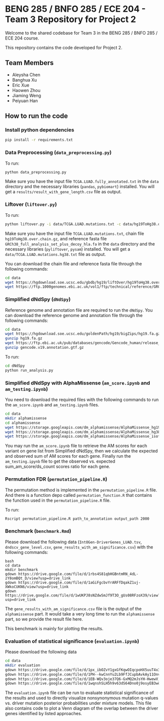 # BENG 285 / BNFO 285 / ECE 204 - Team 3 Repository for Project 2

Welcome to the shared codebase for Team 3 in the BENG 285 / BNFO 285 / ECE 204 course.

This repository contains the code developed for Project 2.

## Team Members

- Aleysha Chen
- Banghua Xu
- Eric Xue
- Haowen Zhou
- Jiaming Weng
- Peiyuan Han

## How to run the code

### Install python dependencies
```bash
pip install -r requirements.txt
```

### Data Preprocessing (`data_preprocessing.py`)
To run:
```bash
python data_preprocessing.py
```
Make sure you have the input file `TCGA.LUAD.fully_annotated.txt` in the `data` directory and the necessary libraries (`pandas`, `pybiomart`) installed. You will get a `results/result_with_gene_length.csv` file as output. 

### Liftover (`liftover.py`)
To run:
```bash
python liftover.py -i data/TCGA.LUAD.mutations.txt -c data/hg19ToHg38.over.chain.gz -r data/GRCh38_full_analysis_set_plus_decoy_hla.fa -o data/TCGA.LUAD.mutations.hg38.txt
```
Make sure you have the input file `TCGA.LUAD.mutations.txt`, chain file `hg19ToHg38.over.chain.gz`, and reference fasta file `GRCh38_full_analysis_set_plus_decoy_hla.fa` in the `data` directory and the necessary libraries (`pyliftover`, `pysam`) installed. You will get a `data/TCGA.LUAD.mutations.hg38.txt` file as output. 

You can download the chain file and reference fasta file through the following commands:

```bash
cd data
wget https://hgdownload.soe.ucsc.edu/gbdb/hg19/liftOver/hg19ToHg38.over.chain.gz
wget https://ftp.1000genomes.ebi.ac.uk/vol1/ftp/technical/reference/GRCh38_reference_genome/GRCh38_full_analysis_set_plus_decoy_hla.fa
```

### Simplified dNdSpy (`dNdSpy`)
Reference genome and annotation file are required to run the `dNdSpy`. You can download the reference genome and annotation file through the following commands:
```bash
cd data
wget https://hgdownload.soe.ucsc.edu/goldenPath/hg19/bigZips/hg19.fa.gz
gunzip hg19.fa.gz
wget https://ftp.ebi.ac.uk/pub/databases/gencode/Gencode_human/release_19/gencode.v19.annotation.gtf.gz
gunzip gencode.v19.annotation.gtf.gz
```
To run:
```bash
cd dNdSpy
python run_analysis.py
```
### Simplified dNdSpy with AlphaMissense (`am_score.ipynb` and `am_testing.ipynb`)
You need to download the required files with the following commands to run the `am_score.ipynb` and `am_testing.ipynb` files.
```bash
cd data
mkdir alphamissense
cd alphamissense
wget https://storage.googleapis.com/dm_alphamissense/AlphaMissense_hg19.tsv.gz
wget https://storage.googleapis.com/dm_alphamissense/AlphaMissense_hg38.tsv.gz
wget https://storage.googleapis.com/dm_alphamissense/AlphaMissense_isoforms_hg38.tsv.gz
```
You may run the `am_score.ipynb` file to retrieve the AM scores for each variant on gene list from Simplified dNdSpy, then we calculate the expected and observed sum of AM scores for each gene. Finally run the `am_testing.ipynb` file to get the observed vs. expected sum_am_score/ds_count scores ratio for each gene.

### Permutation FDR (`permutation_pipeline.R`)
The permutation method is implemented in the `permutation_pipeline.R` file. And there is a function depo called `permutation_function.R` that contains the function used in the `permutation_pipeline.R` file.

To run:
```bash
Rscript permutation_pipeline.R path_to_annotation output_path 2000
```

### Benchmark (`benchmark.Rmd`)
Please download the following data (`IntOGen-DriverGenes_LUAD.tsv`, `dndscv_gene_level.csv`, `gene_results_with_am_significance.csv`) with the following commands:
```
bash
cd data
mkdir benchmark
gdown https://drive.google.com/file/d/1rbs4S81qbHGBntmRN_4dL-zY8omBQt_D/view?usp=drive_link
gdown https://drive.google.com/file/d/1aGiFgcbvYrARFfDqakZ1uj-XWkoCUKN6/view?usp=drive_link
gdown https://drive.google.com/file/d/1wUKPJ8sNZdwSmJf9T3O_gUs08RFzoX39/view?usp=drive_link
```
The `gene_results_with_am_significance.csv` file is the output of the `alphamissense` part. It would take a very long time to run the `alphamissense` part, so we provide the result file here.

This benchmark is mainly for plotting the results.

### Evaluation of statistical significance (`evaluation.ipynb`)
Please download the following data 
```bash
cd data
mkdir evaluation
gdown https://drive.google.com/file/d/1px_ibOZvY1gxGfKqwOIqcpoHX5uuT4x3/view?usp=drive_link
gdown https://drive.google.com/file/d/1PH--kwCnnYu2Lb9FfJCupbAvkAy11Onv/view?usp=drive_link
gdown https://drive.google.com/file/d/1EB-WQv3oje37Q6-GxMQ2mJsYH-HwewV_/view?usp=drive_link
gdown https://drive.google.com/file/d/1wqnshSLH5h9v63dS64Dno0j9osyEB3wq/view?usp=drive_link
```
The `evaluation.ipynb` file can be run to evaluate statistical significance of the results and used to directly visualize nonsynonymous mutation q-values vs. driver mutation posterior probabilities under mixture models. This file also contains code to plot a Venn diagram of the overlap between the driver genes identified by listed approaches.


